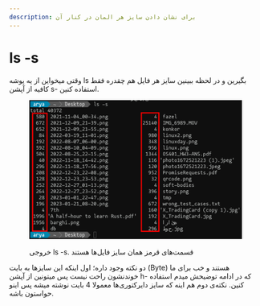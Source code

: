 ```yaml
---
description: برای نشان دادن سایز هر المان در کنار آن
---
```


# ls -s

وقتی میخواین از یه پوشه ls بگیرین و در لحظه ببینین سایز هر فایل هم چقدره فقط کافیه از آپشن s- استفاده کنین.

<figure><img src="../../.gitbook/assets/image (6).png" alt=""><figcaption><p>خروجی ls -s. قسمت‌های قرمز همان سایز فایل‌ها هستند</p></figcaption></figure>

دو نکته وجود داره؛ اول اینکه این سایز‌ها به بایت (Byte) هستند و خب برای ما خوندنشون راحت نیست پس میتونین از آپشن h- که در ادامه توضیحش میدم استفاده کنین. نکته‌ی دوم هم اینه که سایز دایرکتوری‌ها معمولا 4 بایت نوشته میشه پس اینو حواستون باشه.
